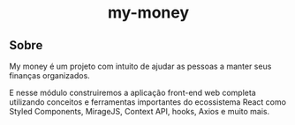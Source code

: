 <div align="center">
  <h1>my-money</h1>
</div>

##  Sobre

My money é um projeto com intuito de ajudar as pessoas a manter seus finanças organizados.

E nesse módulo construiremos a aplicação front-end web completa utilizando 
conceitos e ferramentas importantes do ecossistema React como Styled Components, 
MirageJS, Context API, hooks, Axios e muito mais.

